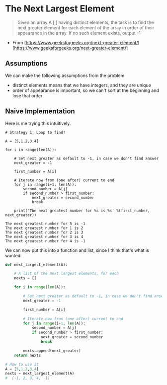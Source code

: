 # The Next Largest Element

> Given an array A [ ] having distinct elements, the task is to find the next greater element for each element of the array in order of their appearance in the array. If no such element exists, output -1

 - From (https://www.geeksforgeeks.org/next-greater-element/)[https://www.geeksforgeeks.org/next-greater-element/]

## Assumptions
We can make the following assumptions from the problem

 - distinct elements means that we have integers, and they are unique
 - order of appearance is important, so we can't sort at the beginning and lose that order

## Naive Implementation
Here is me trying this intuitively.

```
# Strategy 1: Loop to find!

A = [5,1,2,3,4]

for i in range(len(A)):

    # Set next greater as default to -1, in case we don't find answer
    next_greater = -1

    first_number = A[i] 

    # Iterate now from (one after) current to end
    for j in range(i+1, len(A)):
        second_number = A[j]
        if second_number > first_number:
            next_greater = second_number
            break

    print('The next greatest number for %s is %s' %(first_number, next_greater))  
```
```
The next greatest number for 5 is -1
The next greatest number for 1 is 2
The next greatest number for 2 is 3
The next greatest number for 3 is 4
The next greatest number for 4 is -1
```

We can now put this into a function and list, since I think that's what is wanted.

```python
def next_largest_element(A):

    # A list of the next largest elements, for each
    nexts = []

    for i in range(len(A)):

        # Set next greater as default to -1, in case we don't find answer
        next_greater = -1

        first_number = A[i] 

        # Iterate now from (one after) current to end
        for j in range(i+1, len(A)):
            second_number = A[j]
            if second_number > first_number:
                next_greater = second_number
                break

        nexts.append(next_greater)
    return nexts

# How to use it
A = [5,1,2,3,4]
nexts = next_largest_element(A)
#  [-1, 2, 3, 4, -1]
```

